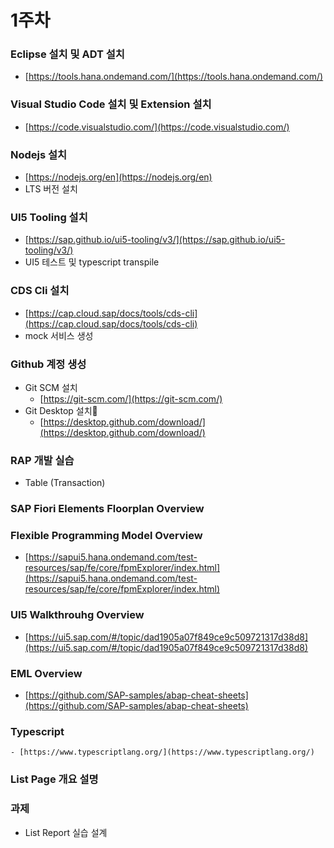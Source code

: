 # 1주차

###   

### Eclipse 설치 및 ADT 설치

- [https://tools.hana.ondemand.com/](https://tools.hana.ondemand.com/)

  

### Visual Studio Code 설치 및 Extension 설치

- [https://code.visualstudio.com/](https://code.visualstudio.com/)

  

### Nodejs 설치

- [https://nodejs.org/en](https://nodejs.org/en)
- LTS 버전 설치

  

### UI5 Tooling 설치

- [https://sap.github.io/ui5-tooling/v3/](https://sap.github.io/ui5-tooling/v3/)
- UI5 테스트 및 typescript transpile

  

### CDS Cli 설치

- [https://cap.cloud.sap/docs/tools/cds-cli](https://cap.cloud.sap/docs/tools/cds-cli)
- mock 서비스 생성

  

### Github 계정 생성 

- Git SCM 설치
    - [https://git-scm.com/](https://git-scm.com/)
- Git Desktop 설치
    - [https://desktop.github.com/download/](https://desktop.github.com/download/)

  

### RAP 개발 실습

- Table (Transaction)

  

### SAP Fiori Elements Floorplan Overview

  

### Flexible Programming Model Overview

- [https://sapui5.hana.ondemand.com/test-resources/sap/fe/core/fpmExplorer/index.html](https://sapui5.hana.ondemand.com/test-resources/sap/fe/core/fpmExplorer/index.html)

  

### UI5 Walkthrouhg Overview

- [https://ui5.sap.com/#/topic/dad1905a07f849ce9c509721317d38d8](https://ui5.sap.com/#/topic/dad1905a07f849ce9c509721317d38d8)

  

### EML Overview

- [https://github.com/SAP-samples/abap-cheat-sheets](https://github.com/SAP-samples/abap-cheat-sheets)

  

### Typescript

    - [https://www.typescriptlang.org/](https://www.typescriptlang.org/)

  

### List Page 개요 설명

  

### 과제

- List Report 실습 설계